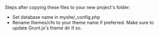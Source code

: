 Steps after copying these files to your new project's folder:
* Set database name in mysite/_config.php
* Rename themes/cfo to your theme name if preferred. Make sure to update Grunt.js's theme dir if so.